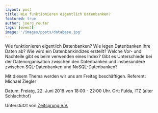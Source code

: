 ```yaml
---
layout: post
title: Wie funktionieren eigentlich Datenbanken?
featured: true
author: joerg_reuter
tags: [event]
image: '/images/posts/database.jpg'
---
```


Wie funktionieren eigentlich Datenbanken? Wie legen Datenbanken Ihre Daten ab? Wie wird ein Datenbankindizes erstellt? Welche Vor- und Nachteile gibt es beim verwenden eines Index? Gibt es Unterschiede bei der Datenorganisation zwischen den Datenbanken und insbesondere zwischen SQL-Datenbanken und NoSQL-Datenbanken?

Mit diesem Thema werden wir uns am Freitag beschäftigen. Referent: Michael Ziegler

Datum: Freiatg, 22. Juni 2018 von 18:00 - 22:00 Uhr. Ort: Fulda, ITZ (alter Schlachthof)


Unterstützt von [Zeitsprung e.V.](http://zeitsprung.org)

